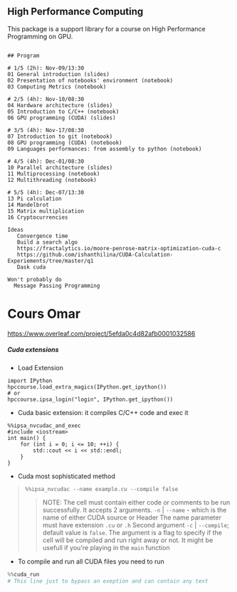 ## High Performance Computing

This package is a support library for a course on High Performance Programming on GPU.


```

## Program

# 1/5 (2h): Nov-09/13:30
01 General introduction (slides)
02 Presentation of notebooks' environment (notebook)
03 Computing Metrics (notebook)

# 2/5 (4h): Nov-10/08:30
04 Hardware architecture (slides)
05 Introduction to C/C++ (notebook)
06 GPU programming (CUDA) (slides)

# 3/5 (4h): Nov-17/08:30
07 Introduction to git (notebook)
08 GPU programming (CUDA) (notebook)
09 Languages performances: from assembly to python (notebook)

# 4/5 (4h): Dec-01/08:30
10 Parallel architecture (slides)
11 Multiprocessing (notebook)
12 Multithreading (notebook)

# 5/5 (4h): Dec-07/13:30
13 Pi calculation
14 Mandelbrot
15 Matrix multiplication
16 Cryptocurrencies

Ideas
   Convergence time
   Build a search algo
   https://fractalytics.io/moore-penrose-matrix-optimization-cuda-c
   https://github.com/ishanthilina/CUDA-Calculation-Experiements/tree/master/q1
   Dask cuda

Won't probably do
  Message Passing Programming
```

# Cours Omar
https://www.overleaf.com/project/5efda0c4d82afb0001032586


##### Cuda extensions

- Load Extension
```python:
import IPython
hpccourse.load_extra_magics(IPython.get_ipython())
# or 
hpccourse.ipsa_login("login", IPython.get_ipython())
```

- Cuda basic extension: it compiles C/C++ code and exec it
```c:
%%ipsa_nvcudac_and_exec
#include <iostream>
int main() {
    for (int i = 0; i <= 10; ++i) {
        std::cout << i << std::endl;
    }
}
```

- Cuda most sophisticated method
> `%%ipsa_nvcudac --name example.cu --compile false`
>> NOTE: The cell must contain either code or comments to be run successfully. 
>> It accepts 2 arguments. `-n` | `--name`  - which is the name of either CUDA source or Header
>> The name parameter must have extension `.cu` or `.h`
>> Second argument `-c` | `--compile`; default value is `false`. The argument is a flag to specify
>> if the cell will be compiled and run right away or not. It might be usefull if you're playing in
>> the `main` function

- To compile and run all CUDA files you need to run
```python
%%cuda_run
# This line just to bypass an exeption and can contain any text
